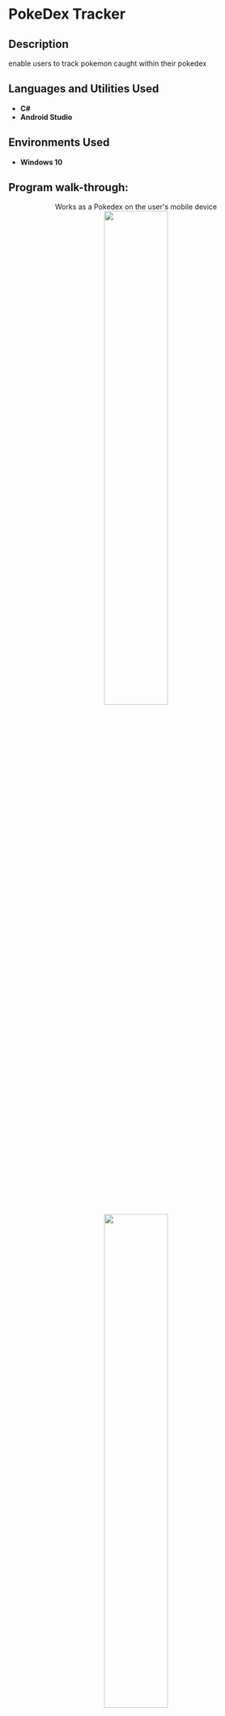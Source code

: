 <h1>PokeDex Tracker</h1>


<h2>Description</h2>
enable users to track pokemon caught within their pokedex
<br />


<h2>Languages and Utilities Used</h2>

- <b>C#</b> 
- <b>Android Studio</b>

<h2>Environments Used </h2>

- <b>Windows 10</b>

<h2>Program walk-through:</h2>

<p align="center">
Works as a Pokedex on the user's mobile device<br/>
<img src="https://i.imgur.com/dmPwf5Z.png" height="50%" width="50%"/>
<br />
<br />

<p align="center">
<img src="https://i.imgur.com/CKxPcL3.png" height="50%" width="50%"/>
<br />
<br />

<!--
 ```diff
- text in red
+ text in green
! text in orange
# text in gray
@@ text in purple (and bold)@@
```
--!>
